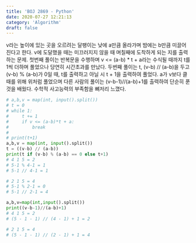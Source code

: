 ```yaml
---
title: 'BOJ 2869 - Python'
date: 2020-07-27 12:21:13
category: 'Algorithm'
draft: false
---
```

v라는 높이에 있는 곳을 오르려는 달팽이는 낮에 a만큼 올라가며 밤에는 b만큼 미끌어진다고 한다. v에 도달했을 때는 미끄러지지 않을 때 며칠째에 도착하게 되는 지를 출력하는 문제. 첫번째 풀이는 반복문을 수행하며 v <= (a-b) * t + a라는 수식될 때까지 t를 1씩 더하며 풀었으나 당연히 시간초과를 만났다. 두번째 풀이는 t, (v-b) // (a-b)을 두고 (v-b) % (a-b)가 0일 때, t를 출력하고 아닐 시 t + 1을 출력하여 풀었다. a가 v보다 클 때를 위해 위처럼 풀었으며 다른 사람의 풀이는 (v-b-1)//(a-b)+1를 출력하여 단순히 푼 것을 배웠다. 수학적 사고능력의 부족함을 뼈저리 느꼈다.
```python
# a,b,v = map(int, input().split())
# t = 0
# while 1:
#     t += 1
#     if v <= (a-b)*t + a:
#         break
#
# print(t+1)
a,b,v = map(int, input().split())
t = ((v-b) // (a-b))
print(t if (v-b) % (a-b) == 0 else t+1)
# 4 1 5 = 2
# 5-1 % 4-1 = 1
# 5-1 // 4-1 = 1

# 2 1 5 = 4
# 5-1 % 2-1 = 0
# 5-1 // 2-1 = 4

a,b,v=map(int,input().split())
print((v-b-1)//(a-b)+1)
# 4 1 5 = 2
# (5 - 1 - 1) // (4 - 1) + 1 = 2

# 2 1 5 = 4
# (5 - 1 - 1) // (2 - 1) + 1 = 4

```
